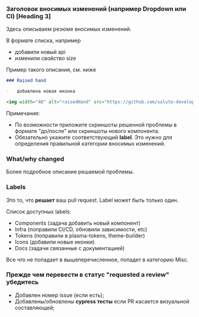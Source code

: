 ### Заголовок вносимых изменений (например Dropdown или CI) [Heading 3]

Здесь описываем резюме вносимых изменений.

В формате списка, например

-   добавили новый api
-   изменили свойство size

Пример такого описания, см. ниже

```md
### Raised hand

-   добавлена новая иконка

<img width="48" alt="raisedHand" src="https://github.com/salute-developers/plasma/assets/46107741/212dbd44-1739-456e-83c3-e4362a2a10fd">
```

Примечания:

-   По возможности приложите скриншоты решенной проблемы в формате "до/после" или скриншоты нового компонента.
-   Обязательно укажите соответствующий **label**. Это нужно для определения правильной категории вносимых изменений.

### What/why changed

Более подробное описание решаемой проблемы.

### Labels

Это то, что **решает** ваш pull request. Label может быть только один.

Список доступных labels:

-   Components (задача добавить новый компонент)
-   Infra (поправили CI/CD, обновили зависимости, etc)
-   Tokens (поправили в plasma-tokens, theme-builder)
-   Icons (добавили новые иконки)
-   Docs (задачи связанные с документацией)

Все что не попадает в вышеперечисленное, попадет в категорию Misc.

### Прежде чем перевести в статус "requested a review" убедитесь

-   Добавлен номер issue (если есть);
-   Добавлены/обновлены **cypress тесты** если PR касается визуальной составляющей;
